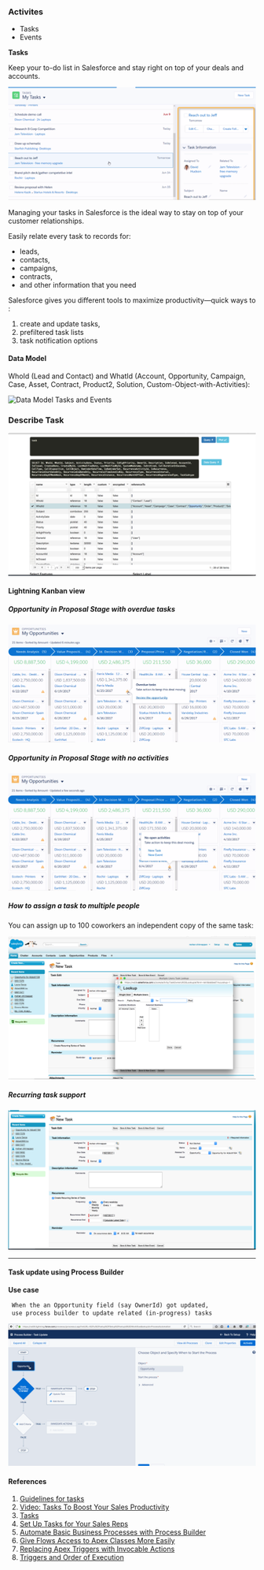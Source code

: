 ### Activites
   - Tasks
   - Events 

**Tasks**

Keep your to-do list in Salesforce and stay right on top of your deals and accounts.

![my tasks](img/MyTasks.png)

Managing your tasks in Salesforce is the ideal way to stay on top of your customer relationships.

 

Easily relate every task to records for:

 - leads, 
 - contacts, 
 - campaigns, 
 - contracts,
 -  and other information that you need
 
 Salesforce gives you different tools to maximize productivity—quick ways to :
 
 1. create and update tasks, 
 2. prefiltered task lists
 3. task notification options


#### Data Model

WhoId (Lead and Contact) and WhatId (Account, Opportunity, Campaign, Case, Asset, Contract, Product2, Solution, Custom-Object-with-Activities):


![Data Model Tasks and Events](https://developer.salesforce.com/docs/resources/img/en-us/208.0?doc_id=dev_guides%2Fapi%2Fimages%2FSforce_taskevent_objects.png&folder=api)


### Describe Task



![Describe Task](img/describe-task.png)



#### Lightning Kanban view

##### Opportunity in Proposal Stage with  overdue tasks
![overdue activites](img/overdue-tasks.png)

##### Opportunity in Proposal Stage with  no activities
![No activites](img/Lex-Tasks-kanban-no-activity.png)


##### How to assign a task to multiple people


You can assign up to 100 coworkers an independent copy of the same task:

![Assigning task to multiple people](img/assign-taskt-multiple-people.png)


##### Recurring task support
![Recurring task](img/recurring-task.png)

------

#### Task update using Process Builder

**Use case**

```
 When the an Opportunity field (say OwnerId) got updated, 
 use process builder to update related (in-progress) tasks

```
![Process Builder Task Update](img/process-builder-oppty-ownership-changed-2.gif)




#### References

1. [Guidelines for tasks](https://help.salesforce.com/articleView?id=creating_tasks.htm&type=5)
2. [Video: Tasks To Boost Your Sales Productivity](http://salesforce.vidyard.com/watch/XyjzCo8PpbCZz-2MV-laPQ)
3. [Tasks](https://help.salesforce.com/articleView?id=tasks.htm&type=0)
4. [Set Up Tasks for Your Sales Reps](https://help.salesforce.com/articleView?id=customizeactivities_taskoptions.htm&type=5)
5. [Automate Basic Business Processes with Process Builder](https://trailhead.salesforce.com/en/modules/business_process_automation/units/process_builder)
6. [Give Flows Access to Apex Classes More Easily](http://releasenotes.docs.salesforce.com/en-us/spring15/release-notes/rn_forcecom_flow_apex.htm)
7. [Replacing Apex Triggers with Invocable Actions](http://www.desynit.com/dev-zone/salesforce-development/replacing-apex-triggers-processes-invocable-actions/)
8. [Triggers and Order of Execution](https://developer.salesforce.com/docs/atlas.en-us.apexcode.meta/apexcode/apex_triggers_order_of_execution.htm)


